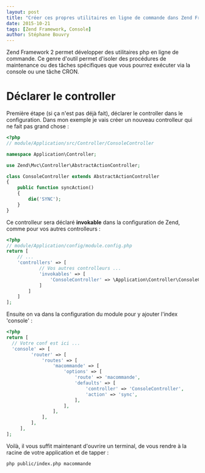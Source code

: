 ```yaml
---
layout: post
title: "Créer ces propres utilitaires en ligne de commande dans Zend Framework 2"
date: 2015-10-21
tags: [Zend Framework, Console]
author: Stéphane Bouvry
---
```


Zend Framework 2 permet développer des utilitaires php en ligne de commande. Ce genre
d'outil permet d'isoler des procédures de maintenance ou des tâches spécifiques que vous
pourrez exécuter via la console ou une tâche CRON.

# Déclarer le controller

Première étape (si ça n'est pas déjà fait), déclarer le controller dans le
configuration. Dans mon exemple je vais créer un nouveau controlleur qui ne fait pas
grand chose :

```php
<?php
// module/Application/src/Controller/ConsoleController

namespace Application\Controller;

use Zend\Mvc\Controller\AbstractActionController;

class ConsoleController extends AbstractActionController
{
    public function syncAction()
    {
        die('SYNC');
    }
}
```

Ce controlleur sera déclaré **invokable** dans la configuration de Zend, comme pour vos autres controlleurs :

```php
<?php
// module/Application/config/module.config.php
return [
    // ...
    'controllers' => [
            // Vos autres controlleurs ...
            'invokables' => [
                'ConsoleController' => \Application\Controller\ConsoleController::class,
            ]
        ]
    ]
];
```


Ensuite on va dans la configuration du module pour y ajouter l'index 'console' :


```php
<?php
return [
  // Votre conf est ici ...
  'console' => [
         'router' => [
             'routes' => [
                 'macommande' => [
                     'options' => [
                         'route' => 'macommande',
                         'defaults' => [
                             'controller' => 'ConsoleController',
                             'action' => 'sync',
                         ],
                     ],
                 ],
             ],
         ],
     ],
];
```

Voilà, il vous suffit maintenant d'ouvrire un terminal, de vous rendre à la racine de votre application et de tapper :

```bash
php public/index.php macommande
```
